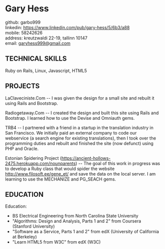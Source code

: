 # Gary Hess
github: garbo999  
linkedin: https://www.linkedin.com/pub/gary-hess/5/6b3/a88  
mobile: 58242626  
address: kreutzwaldi 22-19, tallinn 10147  
email: garyhess999@gmail.com

## TECHNICAL SKILLS
Ruby on Rails, Linux, Javascript, HTML5

## PROJECTS

LaClaveciniste.Com -- I was given the design for a small site and rebuilt it using Rails and Bootstrap.

Radiogetaway.Com -- I created the design and built this site using Rails and Bootstrap. I learned how to use the Devise and Omniauth gems.

TRB4 -- I partnered with a friend in a startup in the translation industry in San Francisco. We initially paid an external company to code our webservice (a search engine for existing translations), then I took over the programming duties and rebuilt and finished the site (now defunct) using PHP and Oracle.

Estonian Spidering Project (https://ancient-hollows-2475.herokuapp.com/nounparents) -- The goal of this work in progress was to develop a Ruby class that would spider the website http://www.filosoft.ee/gene_et/ and save the data on the local server. I am learning to use the MECHANIZE and PG_SEACH gems.

## EDUCATION

Education: 

- BS Electrical Engineering from North Carolina State University
- "Algorithms: Design and Analysis, Parts 1 and 2" from Coursera (Stanford University)
- "Software as a Service, Parts 1 and 2" from edX (University of California at Berkeley)
- "Learn HTML5 from W3C" from edX (W3C)

